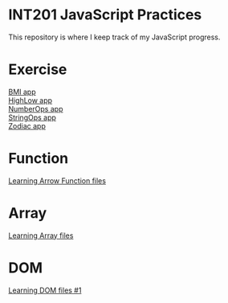 # INT201 JavaScript Practices
This repository is where I keep track of my JavaScript progress.
# Exercise
[BMI app](https://github.com/Joe-sit/INT201-63130500091-MyWorks/tree/master/exercises/BMI) <br>
[HighLow app](https://github.com/Joe-sit/INT201-63130500091-MyWorks/tree/master/exercises/HighLow) <br>
[NumberOps app](https://github.com/Joe-sit/INT201-63130500091-MyWorks/tree/master/exercises/NumberOpsMenu) <br>
[StringOps app](https://github.com/Joe-sit/INT201-63130500091-MyWorks/tree/master/exercises/StringOpsMenu) <br>
[Zodiac app](https://github.com/Joe-sit/INT201-63130500091-MyWorks/tree/master/exercises/Zodiac) <br>


# Function
[Learning Arrow Function files](https://github.com/Joe-sit/INT201-63130500091-MyWorks/tree/master/self-study/Function)
# Array
[Learning Array files](https://github.com/Joe-sit/INT201-63130500091-MyWorks/tree/master/self-study/Array)
# DOM
[Learning DOM files #1](https://github.com/Joe-sit/INT201-63130500091-MyWorks/tree/master/self-study/DOM/dom1)
